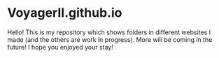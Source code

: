# VoyagerII.github.io
Hello! This is my repository which shows folders in different websites I made (and the others are work in progress). More will be coming in the future! I hope you enjoyed your stay!
